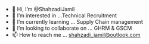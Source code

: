 - 👋 Hi, I’m @ShahzadiJamil
- 👀 I’m interested in ...Technical Recruitment
- 🌱 I’m currently learning ... Supply Chain management
- 💞️ I’m looking to collaborate on ... GHRM & GSCM
- 📫 How to reach me ... shahzadi_jamil@outlook.com

<!---
ShahzadiJamil/ShahzadiJamil is a ✨ special ✨ repository because its `README.md` (this file) appears on your GitHub profile.
You can click the Preview link to take a look at your changes.
--->
